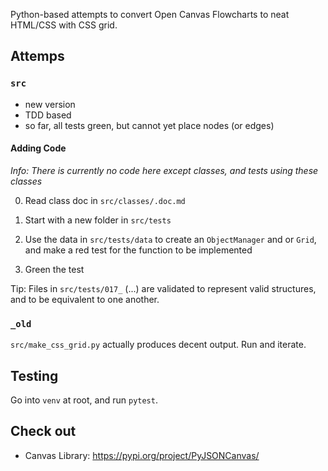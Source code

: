 Python-based attempts to convert Open Canvas Flowcharts to neat HTML/CSS with CSS grid.

## Attemps


### `src`

- new version
- TDD based
- so far, all tests green, but cannot yet place nodes (or edges)

#### Adding Code

*Info: There is currently no code here except classes, and tests using these classes*

0. Read class doc in `src/classes/.doc.md`

1. Start with a new folder in `src/tests`
2. Use the data in `src/tests/data` to create an `ObjectManager` and or `Grid`, and make a red test for the function to be implemented
3. Green the test 

Tip: Files in `src/tests/017_` (...) are validated to represent valid structures, and to be equivalent to one another.

### `_old`

`src/make_css_grid.py` actually produces decent output. Run and iterate.


## Testing

Go into `venv` at root, and run `pytest`.


## Check out

- Canvas Library: https://pypi.org/project/PyJSONCanvas/
